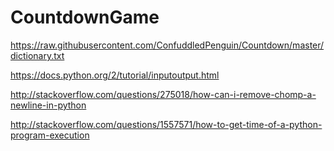 # CountdownGame

https://raw.githubusercontent.com/ConfuddledPenguin/Countdown/master/dictionary.txt

https://docs.python.org/2/tutorial/inputoutput.html

http://stackoverflow.com/questions/275018/how-can-i-remove-chomp-a-newline-in-python

http://stackoverflow.com/questions/1557571/how-to-get-time-of-a-python-program-execution
